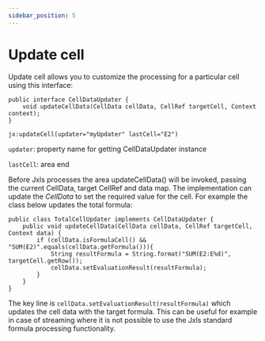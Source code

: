 ```yaml
---
sidebar_position: 5
---
```


# Update cell

Update cell allows you to customize the processing for a particular cell using this interface:

```
public interface CellDataUpdater {
    void updateCellData(CellData cellData, CellRef targetCell, Context context);
}
```

```
jx:updateCell(updater="myUpdater" lastCell="E2")
```


`updater`: property name for getting CellDataUpdater instance

`lastCell`: area end

Before Jxls processes the area updateCellData() will be invoked, passing the current CellData, target CellRef and data map.
The implementation can update the _CellData_ to set the required value for the cell.
For example the class below updates the total formula:

```
public class TotalCellUpdater implements CellDataUpdater {
    public void updateCellData(CellData cellData, CellRef targetCell, Context data) {
        if (cellData.isFormulaCell() && "SUM(E2)".equals(cellData.getFormula())){
            String resultFormula = String.format("SUM(E2:E%d)", targetCell.getRow());
            cellData.setEvaluationResult(resultFormula);
        }
    }
}
```
 
The key line is `cellData.setEvaluationResult(resultFormula)` which updates the cell data with the target formula.
This can be useful for example in case of streaming where it is not possible to use the Jxls standard formula processing functionality.
